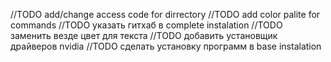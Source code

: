 //TODO add/change access code for dirrectory
//TODO add color palite for commands
//TODO указать гитхаб в complete instalation
//TODO заменить везде цвет для текста
//TODO добавить установщик драйверов nvidia
//TODO сделать установку программ в base instalation
